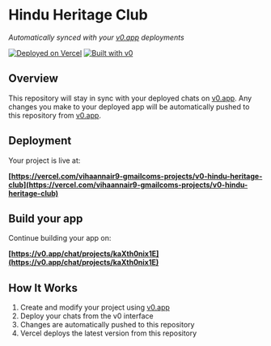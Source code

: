 # Hindu Heritage Club

*Automatically synced with your [v0.app](https://v0.app) deployments*

[![Deployed on Vercel](https://img.shields.io/badge/Deployed%20on-Vercel-black?style=for-the-badge&logo=vercel)](https://vercel.com/vihaannair9-gmailcoms-projects/v0-hindu-heritage-club)
[![Built with v0](https://img.shields.io/badge/Built%20with-v0.app-black?style=for-the-badge)](https://v0.app/chat/projects/kaXth0nix1E)

## Overview

This repository will stay in sync with your deployed chats on [v0.app](https://v0.app).
Any changes you make to your deployed app will be automatically pushed to this repository from [v0.app](https://v0.app).

## Deployment

Your project is live at:

**[https://vercel.com/vihaannair9-gmailcoms-projects/v0-hindu-heritage-club](https://vercel.com/vihaannair9-gmailcoms-projects/v0-hindu-heritage-club)**

## Build your app

Continue building your app on:

**[https://v0.app/chat/projects/kaXth0nix1E](https://v0.app/chat/projects/kaXth0nix1E)**

## How It Works

1. Create and modify your project using [v0.app](https://v0.app)
2. Deploy your chats from the v0 interface
3. Changes are automatically pushed to this repository
4. Vercel deploys the latest version from this repository